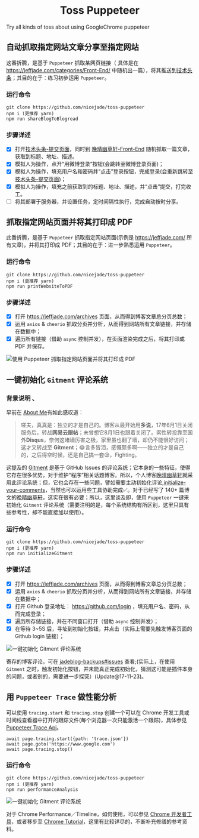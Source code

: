 <h1 align="center">Toss Puppeteer</h1>
Try all kinds of toss about using GoogleChrome puppeteer

## 自动抓取指定网站文章分享至指定网站

这番折腾，是基于 `Puppeteer` 抓取某网页链接（ 具体是在 https://jeffjade.com/categories/Front-End/ 中随机出一篇），将其推送到[技术头条](http://blogread.cn/news/)；其目的在于：练习初步运用 `Puppeteer`。

### 运行命令
```
git clone https://github.com/nicejade/toss-puppeteer
npm i (更推荐 yarn)
npm run shareBlogToBlogread
```
### 步骤详述
- [X] 打开[技术头条-提交页面](http://blogread.cn/news/submit.php)，同时到 [晚晴幽草轩-Front-End](https://jeffjade.com/categories/Front-End/) 随机抓取一篇文章，获取到标题、地址、描述。
- [X] 模拟人为操作，点开“用微博登录”按钮(会跳转至微博登录页面)；
- [X] 模拟人为操作，填充用户名和密码并“点击”登录按钮，完成登录(会重新跳转至[技术头条-提交页面](http://blogread.cn/news/submit.php))；
- [X] 模拟人为操作，填充之前获取到的标题、地址、描述，并“点击”提交，打完收工。
- [ ] 将其部署于服务器，并设置任务，定时间隔性执行，完成自动按时分享。

## 抓取指定网站页面并将其打印成 PDF

此番折腾，是基于 `Puppeteer` 抓取指定网站页面(示例是 https://jeffjade.com/  所有文章)，并将其打印成 PDF；其目的在于：进一步熟悉运用 `Puppeteer`。

### 运行命令
```
git clone https://github.com/nicejade/toss-puppeteer
npm i (更推荐 yarn)
npm run printWebsiteToPDF
```

### 步骤详述
- [X] 打开 https://jeffjade.com/archives 页面，从而得到博客文章总分页总数；
- [X] 运用 `axios` & `cheerio` 抓取分页并分析，从而得到网站所有文章链接，并存储在数据中；
- [X] 遍历所有链接（借助 `async` 控制并发），在页面渲染完成之后，将其打印成 PDF 并保存。

![使用 Puppeteer 抓取指定网站页面并将其打印成 PDF](https://raw.githubusercontent.com/nicejade/toss-puppeteer/master/screenshot/jeffjade-pdf.png)

## 一键初始化 `Gitment` 评论系统

### **背景说明** 、

早前在 [About Me](https://jeffjade.com/About/)有如此感叹道：
>嗟夫，真真是：独立的才是自己的。博客从最开始用**多说**，17年6月1日关闭服务后，转战**网易云跟帖**；未曾想它8月1日也跟着关闭了。索性转投靠至国外**Disqus**，奈何这堵墙厉害之极，家里虽也翻了墙，却仍不能很好访问；这才又转战至 **Gitment**；😂言多皆泪，感慨颇多啊——独立的才是自己的，之后得空时候，还是自己搞一套😪，Fighting。

这提及的 [Gitment](https://github.com/imsun/gitment) 是基于 GitHub Issues 的评论系统；它本身的一些特征，使得它存在很多优势，对于维护“程序”相关话题博客。所以，个人博客[晚晴幽草轩](https://jeffjade.com)就采用此评论系统；但，它也会存在一些问题，譬如需要主动初始化评论,[initialize-your-comments](https://github.com/imsun/gitment#4-initialize-your-comments)，当然也可以运用些工具协助完成✅。对于已经写了 140+ 篇博文的[晚晴幽草轩](https://jeffjade.com)，这实在很有必要；所以，这里谈及即，使用 `Puppeteer` 一键来初始化 `Gitment` 评论系统（需要注明的是，每个系统结构有所区别，这里只具有些参考性，却不能直接加以使用）。

### 运行命令
```
git clone https://github.com/nicejade/toss-puppeteer
npm i (更推荐 yarn)
npm run initializeGitment
```

### 步骤详述
- [X] 打开 https://jeffjade.com/archives 页面，从而得到博客文章总分页总数；
- [X] 运用 `axios` & `cheerio` 抓取分页并分析，从而得到网站所有文章链接，并存储在数据中；
- [X] 打开 Github 登录地址： https://github.com/login ，填充用户名、密码，从而完成登录；
- [X] 遍历所存储链接，并在不同窗口打开（借助 `async` 控制并发）；
- [X] 在等待 3~5S 后，寻址到初始化按钮，并点击（实际上需要先触发博客页面的 Github login 链接）；

![一键初始化 Gitment 评论系统](https://raw.githubusercontent.com/nicejade/toss-puppeteer/master/screenshot/gitment01.png)

寄存的博客评论，可在 [jadeblog-backups#issues](https://github.com/nicejade/jadeblog-backups/issues) 查看;(实际上，在使用 `Gitment` 之时，触发初始化按钮，并未能真正完成初始化，猜测这可能是插件本身的问题，或者别的，需要进一步探究）(Update@17-11-23)。

## 用 `Puppeteer Trace` 做性能分析

可以使用 `tracing.start` 和 `tracing.stop` 创建一个可以在 Chrome 开发工具或时间线查看器中打开的跟踪文件(每个浏览器一次只能激活一个跟踪)，具体参见 [Puppeteer Trace Api](https://github.com/GoogleChrome/puppeteer/blob/master/docs/api.md#class-tracing)。

```
await page.tracing.start({path: 'trace.json'})
await page.goto('https://www.google.com')
await page.tracing.stop()
```

### 运行命令
```
git clone https://github.com/nicejade/toss-puppeteer
npm i (更推荐 yarn)
npm run performanceAnalysis
```

![一键初始化 Gitment 评论系统](https://raw.githubusercontent.com/nicejade/toss-puppeteer/master/screenshot/blog-lovejade-cn-trace.jpg)

对于 Chrome Performance／Timeline，如何使用，可以参见 [Chrome 开发者工具](https://developers.google.com/web/tools/chrome-devtools/?hl=zh-cn)，或者移步至 [Chrome Tutorial](https://github.com/nicejade/nice-front-end-tutorial/blob/master/tutorial/chrome-tutorial.md)，这里有比较详尽的，不断补充修缮的参考资料。
